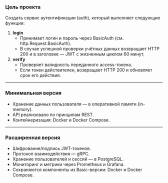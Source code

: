 ### **Цель проекта**

Создать сервис аутентификации (auth), который выполняет следующие функции:

1. **login**
    - Принимает логин и пароль через BasicAuth (см. http.Request.BasicAuth).
    - В случае успешной проверки учётных данных возвращает HTTP 200 и в заголовке — JWT с жизненным циклом 60 минут.
2. **verify**
    - Проверяет валидность переданного access-токена.
    - Если токен действителен, возвращает HTTP 200 и обновляет срок его действия.

---

### **Минимальная версия**

- Хранение данных пользователя — в оперативной памяти (in-memory).
- API реализовано по принципам REST.
- Контейнеризация: Docker и Docker Compose.

---

### **Расширенная версия**

- Шифрование/подпись JWT-токенов.
- Протокол взаимодействия — gRPC.
- Хранение пользователей и сессий — в PostgreSQL.
- Мониторинг и метрики через Prometheus и Grafana.
- Сохраняются компоненты из Basic-версии: Docker и Docker Compose.
